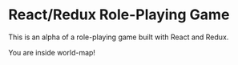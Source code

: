 # React/Redux Role-Playing Game

This is an alpha of a role-playing game built with React and Redux.

You are inside world-map!
